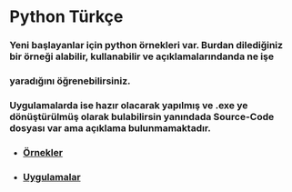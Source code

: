 # Python Türkçe
 
 ### Yeni başlayanlar için python örnekleri var. Burdan dilediğiniz bir örneği alabilir, kullanabilir ve açıklamalarındanda ne işe
 ### yaradığını öğrenebilirsiniz.
 
 ### Uygulamalarda ise hazır olacarak yapılmış ve .exe ye dönüştürülmüş olarak bulabilirsin yanındada Source-Code dosyası var ama açıklama bulunmamaktadır.
 * ### [Örnekler](https://github.com/trynetCo/Python/tree/master/Örnekler) <br/>
 * ### [Uygulamalar](https://github.com/trynetCo/Python/tree/master/Uygulamalar)
